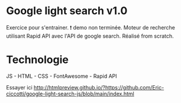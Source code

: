 # Google light search v1.0
Exercice pour s'entrainer.
:exclamation: demo non terminée.
Moteur de recherche utilisant Rapid API avec l'API de google search.
Réalisé from scratch.

# Technologie
JS - HTML - CSS - FontAwesome - Rapid API

Essayer ici 
http://htmlpreview.github.io/?https://github.com/Eric-ciccotti/google-light-search-js/blob/main/index.html
